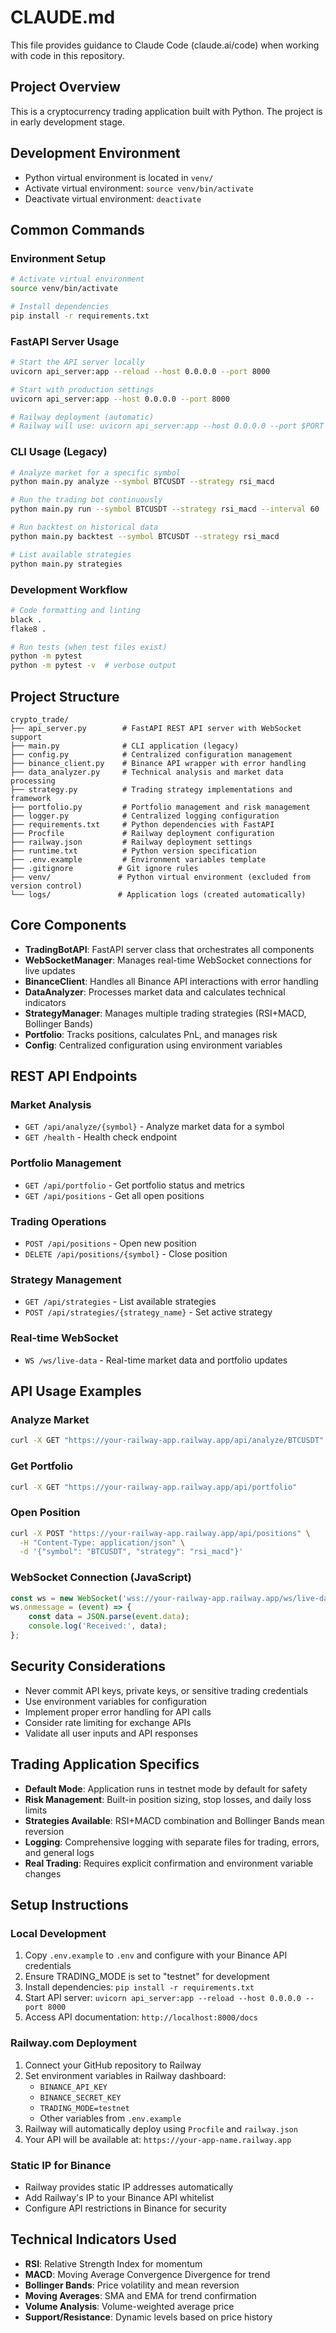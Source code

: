# CLAUDE.md

This file provides guidance to Claude Code (claude.ai/code) when working with code in this repository.

## Project Overview

This is a cryptocurrency trading application built with Python. The project is in early development stage.

## Development Environment

- Python virtual environment is located in `venv/`
- Activate virtual environment: `source venv/bin/activate`
- Deactivate virtual environment: `deactivate`

## Common Commands

### Environment Setup
```bash
# Activate virtual environment
source venv/bin/activate

# Install dependencies
pip install -r requirements.txt
```

### FastAPI Server Usage
```bash
# Start the API server locally
uvicorn api_server:app --reload --host 0.0.0.0 --port 8000

# Start with production settings
uvicorn api_server:app --host 0.0.0.0 --port 8000

# Railway deployment (automatic)
# Railway will use: uvicorn api_server:app --host 0.0.0.0 --port $PORT
```

### CLI Usage (Legacy)
```bash
# Analyze market for a specific symbol
python main.py analyze --symbol BTCUSDT --strategy rsi_macd

# Run the trading bot continuously
python main.py run --symbol BTCUSDT --strategy rsi_macd --interval 60

# Run backtest on historical data
python main.py backtest --symbol BTCUSDT --strategy rsi_macd

# List available strategies
python main.py strategies
```

### Development Workflow
```bash
# Code formatting and linting
black .
flake8 .

# Run tests (when test files exist)
python -m pytest
python -m pytest -v  # verbose output
```

## Project Structure

```
crypto_trade/
├── api_server.py        # FastAPI REST API server with WebSocket support
├── main.py              # CLI application (legacy)
├── config.py            # Centralized configuration management
├── binance_client.py    # Binance API wrapper with error handling
├── data_analyzer.py     # Technical analysis and market data processing
├── strategy.py          # Trading strategy implementations and framework
├── portfolio.py         # Portfolio management and risk management
├── logger.py            # Centralized logging configuration
├── requirements.txt     # Python dependencies with FastAPI
├── Procfile             # Railway deployment configuration
├── railway.json         # Railway deployment settings
├── runtime.txt          # Python version specification
├── .env.example         # Environment variables template
├── .gitignore          # Git ignore rules
├── venv/               # Python virtual environment (excluded from version control)
└── logs/               # Application logs (created automatically)
```

## Core Components

- **TradingBotAPI**: FastAPI server class that orchestrates all components
- **WebSocketManager**: Manages real-time WebSocket connections for live updates
- **BinanceClient**: Handles all Binance API interactions with error handling
- **DataAnalyzer**: Processes market data and calculates technical indicators
- **StrategyManager**: Manages multiple trading strategies (RSI+MACD, Bollinger Bands)
- **Portfolio**: Tracks positions, calculates PnL, and manages risk
- **Config**: Centralized configuration using environment variables

## REST API Endpoints

### Market Analysis
- `GET /api/analyze/{symbol}` - Analyze market data for a symbol
- `GET /health` - Health check endpoint

### Portfolio Management
- `GET /api/portfolio` - Get portfolio status and metrics
- `GET /api/positions` - Get all open positions

### Trading Operations
- `POST /api/positions` - Open new position
- `DELETE /api/positions/{symbol}` - Close position

### Strategy Management
- `GET /api/strategies` - List available strategies
- `POST /api/strategies/{strategy_name}` - Set active strategy

### Real-time WebSocket
- `WS /ws/live-data` - Real-time market data and portfolio updates

## API Usage Examples

### Analyze Market
```bash
curl -X GET "https://your-railway-app.railway.app/api/analyze/BTCUSDT"
```

### Get Portfolio
```bash
curl -X GET "https://your-railway-app.railway.app/api/portfolio"
```

### Open Position
```bash
curl -X POST "https://your-railway-app.railway.app/api/positions" \
  -H "Content-Type: application/json" \
  -d '{"symbol": "BTCUSDT", "strategy": "rsi_macd"}'
```

### WebSocket Connection (JavaScript)
```javascript
const ws = new WebSocket('wss://your-railway-app.railway.app/ws/live-data');
ws.onmessage = (event) => {
    const data = JSON.parse(event.data);
    console.log('Received:', data);
};
```

## Security Considerations

- Never commit API keys, private keys, or sensitive trading credentials
- Use environment variables for configuration
- Implement proper error handling for API calls
- Consider rate limiting for exchange APIs
- Validate all user inputs and API responses

## Trading Application Specifics

- **Default Mode**: Application runs in testnet mode by default for safety
- **Risk Management**: Built-in position sizing, stop losses, and daily loss limits
- **Strategies Available**: RSI+MACD combination and Bollinger Bands mean reversion
- **Logging**: Comprehensive logging with separate files for trading, errors, and general logs
- **Real Trading**: Requires explicit confirmation and environment variable changes

## Setup Instructions

### Local Development
1. Copy `.env.example` to `.env` and configure with your Binance API credentials
2. Ensure TRADING_MODE is set to "testnet" for development
3. Install dependencies: `pip install -r requirements.txt`
4. Start API server: `uvicorn api_server:app --reload --host 0.0.0.0 --port 8000`
5. Access API documentation: `http://localhost:8000/docs`

### Railway.com Deployment
1. Connect your GitHub repository to Railway
2. Set environment variables in Railway dashboard:
   - `BINANCE_API_KEY`
   - `BINANCE_SECRET_KEY`
   - `TRADING_MODE=testnet`
   - Other variables from `.env.example`
3. Railway will automatically deploy using `Procfile` and `railway.json`
4. Your API will be available at: `https://your-app-name.railway.app`

### Static IP for Binance
- Railway provides static IP addresses automatically
- Add Railway's IP to your Binance API whitelist
- Configure API restrictions in Binance for security

## Technical Indicators Used

- **RSI**: Relative Strength Index for momentum
- **MACD**: Moving Average Convergence Divergence for trend
- **Bollinger Bands**: Price volatility and mean reversion
- **Moving Averages**: SMA and EMA for trend confirmation
- **Volume Analysis**: Volume-weighted average price
- **Support/Resistance**: Dynamic levels based on price history